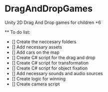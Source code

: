 # DragAndDropGames
Unity 2D Drag And Drop games for children +6

** To do list:
- [] Create the neccesary folders
- [] Add necessary assets
- [] Add cars on the map
- [] Create C# script for the drag and drop
- [] Create C# script for transformation
- [] Create C# script for object fixation
- [] Add necessary sounds and audio sources
- [] Create logic for winning
- [] Create camera script
